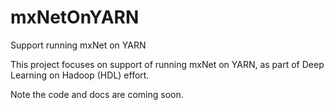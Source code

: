 # mxNetOnYARN
Support running mxNet on YARN

This project focuses on support of running mxNet on YARN, as part of Deep Learning on Hadoop (HDL) effort.

Note the code and docs are coming soon.
